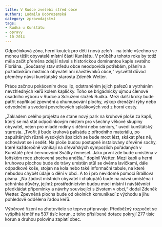 ```yaml
---
title: V Rudce zvelebí střed obce
authors: Ludmila Dobrozemská
category: zpravodajství
tags:
- Rudka u Kunštátu
- opravy
- 10-2014
---
```


Odpočinková zóna, herní koutek pro děti i nová zeleň – na tohle všechno se mohou těšit obyvatelé místní části Kunštátu. V průběhu tohoto roku by totiž měla začít přeměna zdejší návsi s historickou dominantou kaple svatého Floriána. „Současný stav středu obce neodpovídá potřebám, přáním a požadavkům místních obyvatel ani návštěvníků obce,“ vysvětlil důvod přeměny návsi kunštátský starosta Zdeněk Wetter.

Práce začnou pokácením dvou lip, odstraněním jejich pařezů a vytrháním nevzhledných keřů kolem kapličky. Toho se brigádnicky ujmou členové osadního výboru v Rudce a Sdružení složek Rudka. Mezi další kroky bude patřit například zpevnění a ohumusování plochy, výkop drenážní rýhy nebo odvodnění a svedení povrchových splaškových vod z horní cesty.

„Základem celého projektu se stane nový park na kruhové ploše za kaplí, který se má stát odpočinkovým místem pro všechny věkové skupiny obyvatel, nejen pro mladé rodiny s dětmi nebo seniory,“ uvedl kunštátský starosta. „Tvořit ji bude kruhová palisáda z přírodního materiálu, po zapuštěných různě vysokých špalcích se bude moct lézt, skákat přes ně, schovávat se i sedět. Na ploše budou postupně instalovány dřevěné sochy, které každoročně vznikají na dřevařských sympoziích pořádaných v Kunštátě před červnovými Svátky řemesel. Jako první zde bude umístěna v loňském roce zhotovená socha anděla,“ doplnil Wetter. Mezi kaplí a herní kruhovou plochou bude do trávy umístěn stůl se dvěma lavičkami, dále odpadkové koše, stojan na kola nebo také informační tabule, na které nebudou chybět údaje o dění v obci. A to i pro nevidomé pomocí Braillova písma. „Na žádost místních obyvatel i chalupářů bude na návsi umístěna i schránka důvěry, jejímž prostřednictvím budou moci místní i návštěvníci předkládat připomínky a návrhy související s životem v obci,“ dodal Zdeněk Wetter. Zpevněná plocha bude od okolních komunikací z východu a jihu pohledově oddělena řadou keřů.

Výběrové řízení na zhotovitele se teprve připravuje. Předběžný rozpočet se vyšplhá téměř na 537 tisíc korun, z toho přislíbené dotace pokryjí 277 tisíc korun a druhou polovinu zaplatí obec.
